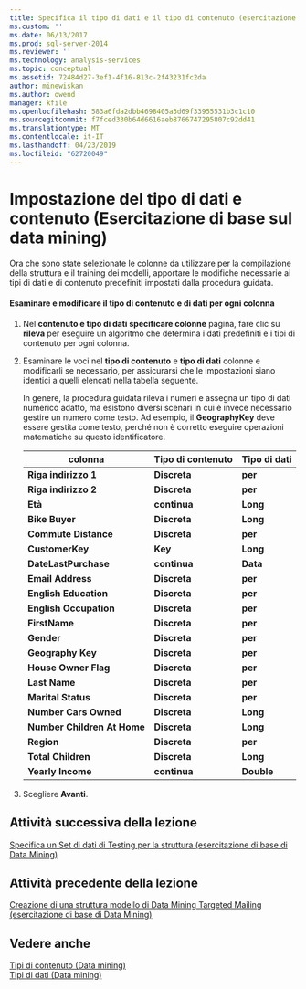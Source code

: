 ```yaml
---
title: Specifica il tipo di dati e il tipo di contenuto (esercitazione di base di Data Mining) | Microsoft Docs
ms.custom: ''
ms.date: 06/13/2017
ms.prod: sql-server-2014
ms.reviewer: ''
ms.technology: analysis-services
ms.topic: conceptual
ms.assetid: 72484d27-3ef1-4f16-813c-2f43231fc2da
author: minewiskan
ms.author: owend
manager: kfile
ms.openlocfilehash: 583a6fda2dbb4698405a3d69f33955531b3c1c10
ms.sourcegitcommit: f7fced330b64d6616aeb8766747295807c92dd41
ms.translationtype: MT
ms.contentlocale: it-IT
ms.lasthandoff: 04/23/2019
ms.locfileid: "62720049"
---
```

# <a name="specifying-the-data-type-and-content-type-basic-data-mining-tutorial"></a>Impostazione del tipo di dati e contenuto (Esercitazione di base sul data mining)
  Ora che sono state selezionate le colonne da utilizzare per la compilazione della struttura e il training dei modelli, apportare le modifiche necessarie ai tipi di dati e di contenuto predefiniti impostati dalla procedura guidata.  
  
#### <a name="review-and-modify-content-type-and-data-type-for-each-column"></a>Esaminare e modificare il tipo di contenuto e di dati per ogni colonna  
  
1.  Nel **contenuto e tipo di dati specificare colonne** pagina, fare clic su **rileva** per eseguire un algoritmo che determina i dati predefiniti e i tipi di contenuto per ogni colonna.  
  
2.  Esaminare le voci nel **tipo di contenuto** e **tipo di dati** colonne e modificarli se necessario, per assicurarsi che le impostazioni siano identici a quelli elencati nella tabella seguente.  
  
     In genere, la procedura guidata rileva i numeri e assegna un tipo di dati numerico adatto, ma esistono diversi scenari in cui è invece necessario gestire un numero come testo. Ad esempio, il **GeographyKey** deve essere gestita come testo, perché non è corretto eseguire operazioni matematiche su questo identificatore.  
  
    |colonna|Tipo di contenuto|Tipo di dati|  
    |------------|------------------|---------------|  
    |**Riga indirizzo 1**|**Discreta**|**per**|  
    |**Riga indirizzo 2**|**Discreta**|**per**|  
    |**Età**|**continua**|**Long**|  
    |**Bike Buyer**|**Discreta**|**Long**|  
    |**Commute Distance**|**Discreta**|**per**|  
    |**CustomerKey**|**Key**|**Long**|  
    |**DateLastPurchase**|**continua**|**Data**|  
    |**Email Address**|**Discreta**|**per**|  
    |**English Education**|**Discreta**|**per**|  
    |**English Occupation**|**Discreta**|**per**|  
    |**FirstName**|**Discreta**|**per**|  
    |**Gender**|**Discreta**|**per**|  
    |**Geography Key**|**Discreta**|**per**|  
    |**House Owner Flag**|**Discreta**|**per**|  
    |**Last Name**|**Discreta**|**per**|  
    |**Marital Status**|**Discreta**|**per**|  
    |**Number Cars Owned**|**Discreta**|**Long**|  
    |**Number Children At Home**|**Discreta**|**Long**|  
    |**Region**|**Discreta**|**per**|  
    |**Total Children**|**Discreta**|**Long**|  
    |**Yearly Income**|**continua**|**Double**|  
  
3.  Scegliere **Avanti**.  
  
## <a name="next-task-in-lesson"></a>Attività successiva della lezione  
 [Specifica un Set di dati di Testing per la struttura &#40;esercitazione di base di Data Mining&#41;](../../2014/tutorials/specifying-a-testing-data-set-for-the-structure-basic-data-mining-tutorial.md)  
  
## <a name="previous-task-in-lesson"></a>Attività precedente della lezione  
 [Creazione di una struttura modello di Data Mining Targeted Mailing &#40;esercitazione di base di Data Mining&#41;](../../2014/tutorials/creating-a-targeted-mailing-mining-model-structure-basic-data-mining-tutorial.md)  
  
## <a name="see-also"></a>Vedere anche  
 [Tipi di contenuto &#40;Data mining&#41;](../../2014/analysis-services/data-mining/content-types-data-mining.md)   
 [Tipi di dati &#40;Data mining&#41;](../../2014/analysis-services/data-mining/data-types-data-mining.md)  
  
  
